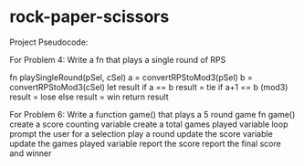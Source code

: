 # rock-paper-scissors

Project Pseudocode:

For Problem 4: Write a fn that plays a single round of RPS

fn playSingleRound(pSel, cSel)
    a = convertRPStoMod3(pSel)
    b = convertRPStoMod3(cSel)
    let result
    if a == b
        result = tie
    if a+1 == b (mod3)
        result = lose
    else
        result = win
    return result


For Problem 6: Write a function game() that plays a 5 round game
fn game()
    create a score counting variable
    create a total games played variable
    loop 
        prompt the user for a selection
        play a round
        update the score variable
        update the games played variable
        report the score
    report the final score and winner
